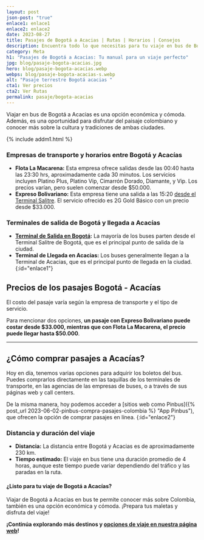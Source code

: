 ```yaml
---
layout: post
json-post: "true"
enlace1: enlace1
enlace2: enlace2
date: 2023-08-27
title: Pasajes de Bogotá a Acacias | Rutas | Horarios | Consejos
description: Encuentra todo lo que necesitas para tu viaje en bus de Bogotá a Acacias, aquí te mostramos cómo viajar de manera correcta.
category: Meta
h1: "Pasajes de Bogotá a Acacias: Tu manual para un viaje perfecto"
jpg: blog/pasaje-bogota-acacias.jpg
hero: blog/pasaje-bogota-acacias.webp
webps: blog/pasaje-bogota-acacias-s.webp
alt: "Pasaje terrestre Bogotá acacias "
cta1: Ver precios
cta2: Ver Rutas
permalink: pasaje/bogota-acacias
---
```

Viajar en bus de Bogotá a Acacias es una opción económica y cómoda. Además, es una oportunidad para disfrutar del paisaje colombiano y conocer más sobre la cultura y tradiciones de ambas ciudades.

{% include addm1.html %}

### Empresas de transporte y horarios entre Bogotá y Acacías

* **Flota La Macarena:** Esta empresa ofrece salidas desde las 00:40 hasta las 23:30 hrs, aproximadamente cada 30 minutos. Los servicios incluyen Platino Plus, Platino Vip, Cimarrón Dorado, Diamante, y Vip. Los precios varían, pero suelen comenzar desde $50.000.
* **Expreso Bolivariano:** Esta empresa tiene una salida a las 15:20 [desde el Terminal Salitre]({{'terminal-salitre-bogota'|relative_url}}). El servicio ofrecido es 2G Gold Básico con un precio desde $33.000.

### Terminales de salida de Bogotá y llegada a Acacías

* **[Terminal de Salida en Bogotá]({{'terminal-norte-bogota'|relative_url}} "Terminal Norte Bogotá"):** La mayoría de los buses parten desde el Terminal Salitre de Bogotá, que es el principal punto de salida de la ciudad.
* **Terminal de Llegada en Acacias:** Los buses generalmente llegan a la Terminal de Acacias, que es el principal punto de llegada en la ciudad.
{:id="enlace1"}

## Precios de los pasajes Bogotá - Acacías

El costo del pasaje varía según la empresa de transporte y el tipo de servicio.

Para mencionar dos opciones, **un pasaje con Expreso Bolivariano puede costar desde $33.000, mientras que con Flota La Macarena, el precio puede llegar hasta $50.000**.

----

## ¿Cómo comprar pasajes a Acacías?

Hoy en día, tenemos varias opciones para adquirir los boletos del bus. Puedes comprarlos directamente en las taquillas de los terminales de transporte, en las agencias de las empresas de buses, o a través de sus páginas web y call centers.

De la misma manera, hoy podemos acceder a [sitios web como Pinbus]({% post_url 2023-06-02-pinbus-compra-pasajes-colombia %} "App Pinbus"), que ofrecen la opción de comprar pasajes en línea.
{:id="enlace2"}

### Distancia y duración del viaje

* **Distancia:** La distancia entre Bogotá y Acacias es de aproximadamente 230 km.
* **Tiempo estimado:** El viaje en bus tiene una duración promedio de 4 horas, aunque este tiempo puede variar dependiendo del tráfico y las paradas en la ruta.

#### ¿Listo para tu viaje de Bogotá a Acacías?

Viajar de Bogotá a Acacias en bus te permite conocer más sobre Colombia, también es una opción económica y cómoda. ¡Prepara tus maletas y disfruta del viaje!

**¡Continúa explorando más destinos y [opciones de viaje en nuestra página web](/)!**
